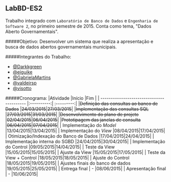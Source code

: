 ## LabBD-ES2
Trabalho integrado com `Laboratório de Banco de Dados` e `Engenharia de Software 2`, no primeiro semestre de 2015. Conta como tema, "Dados Aberto Governamentais".

#####Objetivo:
Desenvolver um sistema que realiza a apresentação e busca de dados abertos governamentais municipais. 

#####Integrantes do Trabalho:
- [@Darkkgreen](https://github.com/Darkkgreen)
- [@eiguike](https://github.com/eiguike)
- [@GabrielaMartins](https://github.com/GabrielaMartins)
- [@valdeirsp](https://github.com/valdeirsp)
- [@visotto](https://github.com/visotto)

#####Cronograma:
|Atividade                                  |Início      |Fim         |
| ----------------------------------------- |:----------:| :---------:|
|~~Definição das consultas ao banco de Dados~~ |~~24/03/2015~~|~~27/03/2015~~|
|~~Implementação das consultas SQL~~           |~~27/03/2015~~|~~31/03/2015~~|
|~~Desenvolvimento do plano de projeto~~       |~~02/04/2015~~|~~06/04/2015~~|
|~~Prototipagem das janelas de consulta~~      |~~06/04/2015~~|~~07/04/2015~~|
| Implementação do *Model*                     |13/04/2015|13/04/2015|
| Implementação do *View*                      |08/04/2015|17/04/2015|
| Otimização/Indexação do Banco de Dados       |17/04/2015|24/04/2015|
| Implementação interna do SGBD                |24/04/2015|30/04/2015|
| Implementação do Control                     |09/05/2015|14/04/2015|
| Teste da View                                |15/05/2015|15/05/2015|
| Ajuste da View                               |15/05/2015|17/05/2015|
| Teste da View + Control                      |18/05/2015|18/05/2015|
| Ajuste do Control                            |18/05/2015|19/05/2015|
| Ajustes finais do banco de dados             |19/05/2015|25/05/2015|
| Entrega final                                |    -     |08/06/2015|
| Apresentação final                           |    -     |10/06/2015|

